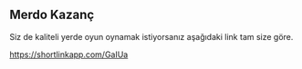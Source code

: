 ## Merdo Kazanç

Siz de kaliteli yerde oyun oynamak istiyorsanız aşağıdaki link tam size göre.

https://shortlinkapp.com/GaIUa
